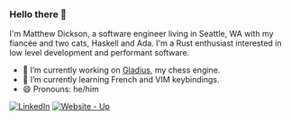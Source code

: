 ### Hello there 👋

I'm Matthew Dickson, a software engineer living in Seattle, WA with my fiancée and two cats, Haskell and Ada. I'm a Rust enthusiast interested in low level development and performant software. 

- 🔭 I’m currently working on [Gladius], my chess engine.
- 🌱 I’m currently learning French and VIM keybindings.
- 😄 Pronouns: he/him

[![LinkedIn](https://img.shields.io/badge/linkedin-%230077B5.svg?style=for-the-badge&logo=linkedin&logoColor=white)](https://www.linkedin.com/in/matthew-dickson-2754b7147/)
[![Website - Up](https://img.shields.io/badge/Website-Up-2ea44f?style=for-the-badge)](https://mattdickson.io)

[Gladius]: https://github.com/mdd36/gladius

<!--
**mdd36/mdd36** is a ✨ _special_ ✨ repository because its `README.md` (this file) appears on your GitHub profile.

Here are some ideas to get you started:

- 👯 I’m looking to collaborate on ...
- 🤔 I’m looking for help with ...
- 💬 Ask me about ...
- ⚡ Fun fact: ...
-->
